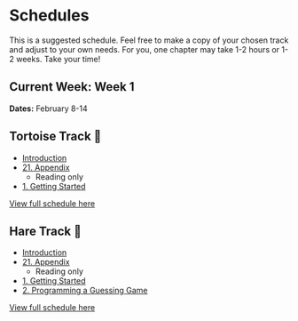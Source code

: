 # Schedules

This is a suggested schedule. Feel free to make a copy of your chosen track and adjust to your own needs. For you, one chapter may take 1-2 hours or 1-2 weeks. Take your time!

## Current Week: Week 1

**Dates:** February 8-14

## Tortoise Track 🐢

- [Introduction](../curriculum/0_introduction.md)
- [21. Appendix](../curriculum/21_appendix.md)
  - Reading only
- [1. Getting Started](../curriculum/01_getting_started.md)

[View full schedule here](./tortoise_track.md)

## Hare Track 🐇

- [Introduction](../curriculum/0_introduction.md)
- [21. Appendix](../curriculum/21_appendix.md)
  - Reading only
- [1. Getting Started](../curriculum/01_getting_started.md)
- [2. Programming a Guessing Game](../curriculum/02_programming_a_guessing_game.md)

[View full schedule here](./hare_track.md)
